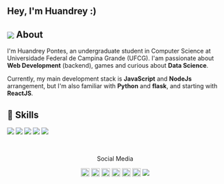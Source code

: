 ## Hey, I'm Huandrey :)


## <img align='center' src="https://img.icons8.com/cute-clipart/55/000000/about.png"/> About

I'm Huandrey Pontes, an undergraduate student in Computer Science at Universidade Federal de Campina Grande (UFCG). I'am passionate about **Web Development** (backend), games and curious about **Data Science**.

Currently, my main development stack is **JavaScript** and **NodeJs**  arrangement, but I'm also familiar with **Python** and **flask**, and starting with **ReactJS**.

## :rocket: Skills
<p>
  <img src="https://img.icons8.com/color/48/000000/javascript.png"/>
  <img src="https://img.icons8.com/color/48/000000/nodejs.png"/>
  <img src="https://img.icons8.com/color/48/000000/python.png"/>
  <img src="https://img.icons8.com/color/48/000000/postgreesql.png"/>
  <img src="https://img.icons8.com/color/48/000000/mongodb.png"/>
</p>
<br>
<p align="center" >Social Media</p>
<!--<p align="center"><img src="https://github-readme-stats.vercel.app/api?username=huandrey&show_icons=true" alt="huandrey"/></p>-->

<p align="center">
<a href="https://codepen.io/huandrey" target="blank"><img align="center" src="https://cdn.jsdelivr.net/npm/simple-icons@3.0.1/icons/codepen.svg" alt="huandrey" height="20" width="20" /></a>
<a href="https://twitter.com/huapss" target="blank"><img align="center" src="https://cdn.jsdelivr.net/npm/simple-icons@3.0.1/icons/twitter.svg" alt="huandrey" height="20" width="20" /></a>
<a href="https://linkedin.com/in/huandreypontes" target="blank"><img align="center" src="https://cdn.jsdelivr.net/npm/simple-icons@3.0.1/icons/linkedin.svg" alt="huandrey" height="20" width="20" /></a>
<a href="https://stackoverflow.com/story/huandrey" target="blank"><img align="center" src="https://cdn.jsdelivr.net/npm/simple-icons@3.0.1/icons/stackoverflow.svg" alt="huandrey" height="20" width="20" /></a>
<a href="https://codesandbox.com/huandrey" target="blank"><img align="center" src="https://cdn.jsdelivr.net/npm/simple-icons@3.0.1/icons/codesandbox.svg" alt="huandrey" height="20" width="20" /></a>
<!--<a href="https://fb.com/huandrey" target="blank"><img align="center" src="https://cdn.jsdelivr.net/npm/simple-icons@3.0.1/icons/facebook.svg" alt="huandrey" height="20" width="20" /></a>-->
<a href="https://instagram.com/huandreyy" target="blank"><img align="center" src="https://cdn.jsdelivr.net/npm/simple-icons@3.0.1/icons/instagram.svg" alt="huandrey" height="20" width="20" /></a>
<img href="youtube.com/"align='center' src="https://img.icons8.com/ios-glyphs/30/000000/youtube.png"/>
</p>

